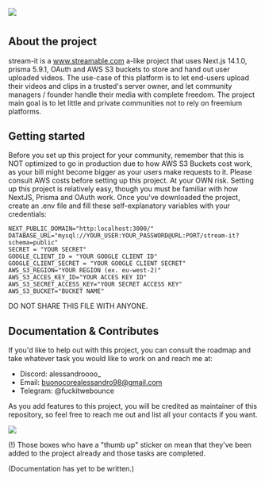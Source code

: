 ![](https://i.imgur.com/sRdWs8p.png)
<p align="center">
  <h1 align="center"></h1>
</p>

## About the project
stream-it is a www.streamable.com a-like project that uses Next.js 14.1.0, prisma 5.9.1, OAuth and AWS S3 buckets to store and hand out user uploaded videos. The use-case of this platform is to let end-users upload their videos and clips in a trusted's server owner, and let community managers / founder handle their media with complete freedom. The project main goal is to let little and private communities not to rely on freemium platforms.

## Getting started
Before you set up this project for your community, remember that this is NOT optimized to go in production due to how AWS S3 Buckets cost work, as your bill might become bigger as your users make requests to it. Please consult AWS costs before setting up this project. At your OWN risk.
Setting up this project is relatively easy, though you must be familiar with how NextJS, Prisma and OAuth work. Once you've downloaded the project, create an .env file and fill these self-explanatory variables with your credentials:

```
NEXT_PUBLIC_DOMAIN="http:localhost:3000/"
DATABASE_URL="mysql://YOUR_USER:YOUR_PASSWORD@URL:PORT/stream-it?schema=public"
SECRET = "YOUR SECRET"
GOOGLE_CLIENT_ID = "YOUR GOOGLE CLIENT ID"
GOOGLE_CLIENT_SECRET = "YOUR GOOGLE CLIENT SECRET"
AWS_S3_REGION="YOUR REGION (ex. eu-west-2)"
AWS_S3_ACCES_KEY_ID="YOUR ACCES KEY ID"
AWS_S3_SECRET_ACCESS_KEY="YOUR SECRET ACCESS KEY"
AWS_S3_BUCKET="BUCKET NAME"
```
DO NOT SHARE THIS FILE WITH ANYONE.


## Documentation & Contributes
If you'd like to help out with this project, you can consult the roadmap and take whatever task you would like to work on and reach me at:
- Discord: alessandroooo_
- Email: buonocorealessandro98@gmail.com
- Telegram: @fuckitwebounce

As you add features to this project, you will be credited as maintainer of this repository, so feel free to reach me out and list all your contacts if you want.

![](https://i.imgur.com/BdgbnLT.png)

(!) Those boxes who have a "thumb up" sticker on mean that they've been added to the project already and those tasks are completed.

(Documentation has yet to be written.)